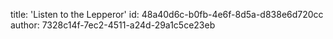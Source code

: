 title: 'Listen to the Lepperor'
id: 48a40d6c-b0fb-4e6f-8d5a-d838e6d720cc
author: 7328c14f-7ec2-4511-a24d-29a1c5ce23eb
